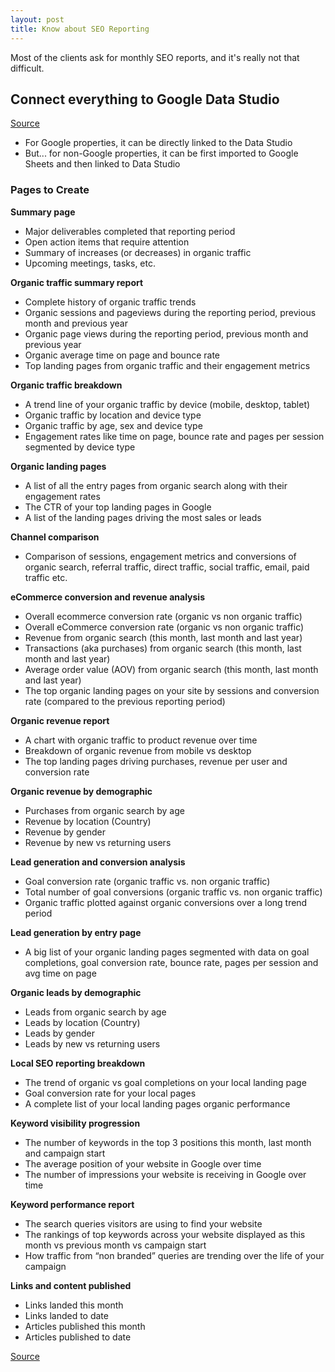 ```yaml
---
layout: post
title: Know about SEO Reporting
---
```


Most of the clients ask for monthly SEO reports, and it's really not that difficult.

## Connect everything to Google Data Studio

[Source](https://youtu.be/Lzz_mKDbzjk)

- For Google properties, it can be directly linked to the Data Studio
- But... for non-Google properties, it can be first imported to Google Sheets and then linked to Data Studio

### Pages to Create

**Summary page**

- Major deliverables completed that reporting period
- Open action items that require attention
- Summary of increases (or decreases) in organic traffic
- Upcoming meetings, tasks, etc.

**Organic traffic summary report**

- Complete history of organic traffic trends
- Organic sessions and pageviews during the reporting period, previous month and previous year
- Organic page views during the reporting period, previous month and previous year
- Organic average time on page and bounce rate
- Top landing pages from organic traffic and their engagement metrics

**Organic traffic breakdown**

- A trend line of your organic traffic by device (mobile, desktop, tablet)
- Organic traffic by location and device type
- Organic traffic by age, sex and device type
- Engagement rates like time on page, bounce rate and pages per session segmented by device type

**Organic landing pages**

- A list of all the entry pages from organic search along with their engagement rates
- The CTR of your top landing pages in Google
- A list of the landing pages driving the most sales or leads

**Channel comparison**

- Comparison of sessions, engagement metrics and conversions of organic search, referral traffic, direct traffic, social traffic, email, paid traffic etc.

**eCommerce conversion and revenue analysis**

- Overall ecommerce conversion rate (organic vs non organic traffic)
- Overall eCommerce conversion rate (organic vs non organic traffic)
- Revenue from organic search (this month, last month and last year)
- Transactions (aka purchases) from organic search (this month, last month and last year)
- Average order value (AOV) from organic search  (this month, last month and last year)
- The top organic landing pages on your site by sessions and conversion rate (compared to the previous reporting period)

**Organic revenue report**

- A chart with organic traffic to product revenue over time
- Breakdown of organic revenue from mobile vs desktop
- The top landing pages driving purchases, revenue per user and conversion rate

**Organic revenue by demographic**

- Purchases from organic search by age
- Revenue by location (Country)
- Revenue by gender
- Revenue by new vs returning users

**Lead generation and conversion analysis**

- Goal conversion rate (organic traffic vs. non organic traffic)
- Total number of goal conversions (organic traffic vs. non organic traffic)
- Organic traffic plotted against organic conversions over a long trend period

**Lead generation by entry page**

- A big list of your organic landing pages segmented with data on goal completions, goal conversion rate, bounce rate, pages per session and avg time on page

**Organic leads by demographic**

- Leads from organic search by age
- Leads by location (Country)
- Leads by gender
- Leads by new vs returning users

**Local SEO reporting breakdown**

- The trend of organic vs goal completions on your local landing page
- Goal conversion rate for your local pages
- A complete list of your local landing pages organic performance

**Keyword visibility progression**

- The number of keywords in the top 3 positions this month, last month and campaign start
- The average position of your website in Google over time
- The number of impressions your website is receiving in Google over time

**Keyword performance report**

- The search queries visitors are using to find your website
- The rankings of top keywords across your website displayed as this month vs previous month vs campaign start
- How traffic from “non branded” queries are trending over the life of your campaign

**Links and content published**

- Links landed this month
- Links landed to date
- Articles published this month
- Articles published to date

[Source](https://webris.org/seo-report/)